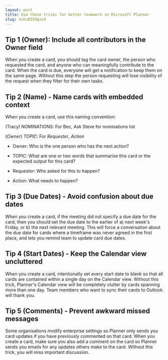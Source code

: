 ```yaml
---
layout: post
title: Use these tricks for better teamwork in Microsoft Planner
slug: kshu8359gai8
---
```


## Tip 1 (Owner): Include all contributors in the Owner field

When you create a card, you should tag the card owner, the person who requested the card, and anyone who can meaningfully contribute to the card. When the card is due, everyone will get a notification to keep them on the same page. Without this step the person requesting will lose visibility of the request when they filter for their own tasks.

## Tip 2 (Name) - Name cards with embedded context

When you create a card, use this naming convention:

(Tracy) NOMINATIONS: For Bec, Ask Steve for nominations list

(*Owner*) *TOPIC*: For *Requester*, *Action*

* Owner: Who is the one person who has the next action?

* TOPIC: What are one or two words that summarise this card or the expected output for this card?

* Requestor: Who asked for this to happen?

* Action: What needs to happen?

## Tip 3 (Due Dates) - Avoid confusion about due dates

When you create a card, if the meeting did not specify a due date for the card, then you should set the due date to the earlier of a) next week's Friday, or b) the next relevant meeting. This will force a conversation about the due date for cards where a timeframe was never agreed in the first place, and lets you remind team to update card due dates.


## Tip 4 (Start Dates) - Keep the Calendar view uncluttered

When you create a card, intentionally set every start date to blank so that all cards are contained within a single day on the Calendar view. Without this trick, Planner's Calendar view will be completely clutter by cards spanning more than one day. Team members who want to sync their cards to Outlook will thank you.


## Tip 5 (Comments) - Prevent awkward missed messages

Some organisations modify enterprise settings so Planner only sends you card updates if you have previously commented on that card. When you create a card, make sure you also add a comment on the card so Planner sends you emails for any updates others make to the card.  Without this trick, you will miss important discussion.